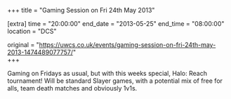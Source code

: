 +++
title = "Gaming Session on Fri 24th May 2013"

[extra]
time = "20:00:00"
end_date = "2013-05-25"
end_time = "08:00:00"
location = "DCS"

original = "https://uwcs.co.uk/events/gaming-session-on-fri-24th-may-2013-1474489077757/"    
+++

Gaming on Fridays as usual, but with this weeks special, Halo: Reach tournament\! Will be standard Slayer games, with a potential mix of free for alls, team death matches and obviously 1v1s.

